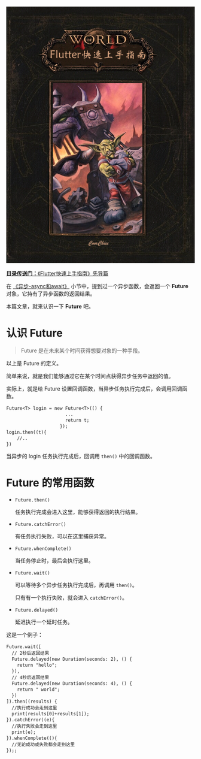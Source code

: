 [![](https://raw.githubusercontent.com/chenBingX/img/master/Flutter/Flutter快速上手指南封面2.JPG)](https://juejin.im/post/5c8f8e62e51d456a0f23d0fe)

[**目录传送门：**《Flutter快速上手指南》先导篇](https://juejin.im/post/5c8f8e62e51d456a0f23d0fe)

在 [《异步-async和await》]() 小节中，提到过一个异步函数，会返回一个 **Future** 对象，它持有了异步函数的返回结果。

本篇文章，就来认识一下 **Future** 吧。

# 认识 Future

> Future 是在未来某个时间获得想要对象的一种手段。

以上是 Future 的定义。

简单来说，就是我们能够通过它在某个时间点获得异步任务中返回的值。

实际上，就是给 Future 设置回调函数，当异步任务执行完成后，会调用回调函数。


```
Future<T> login = new Future<T>(() {
                      ...
                      return t;
                    });
login.then((t){
    //..
})
```



当异步的 login 任务执行完成后，回调用 `then()` 中的回调函数。

# Future 的常用函数

- `Future.then()`

    任务执行完成会进入这里，能够获得返回的执行结果。

- `Future.catchError()`

    有任务执行失败，可以在这里捕获异常。

- `Future.whenComplete()`

    当任务停止时，最后会执行这里。

- `Future.wait()`

    可以等待多个异步任务执行完成后，再调用 `then()`。

    只有有一个执行失败，就会进入 `catchError()`。

- `Future.delayed()`

    延迟执行一个延时任务。


这是一个例子：

```
Future.wait([
  // 2秒后返回结果
  Future.delayed(new Duration(seconds: 2), () {
    return "hello";
  }),
  // 4秒后返回结果
  Future.delayed(new Duration(seconds: 4), () {
    return " world";
  })
]).then((results) {
  //执行成功会走到这里
  print(results[0]+results[1]);
}).catchError((e){
  //执行失败会走到这里
  print(e);
}).whenComplete((){
  //无论成功或失败都会走到这里
});;
```
